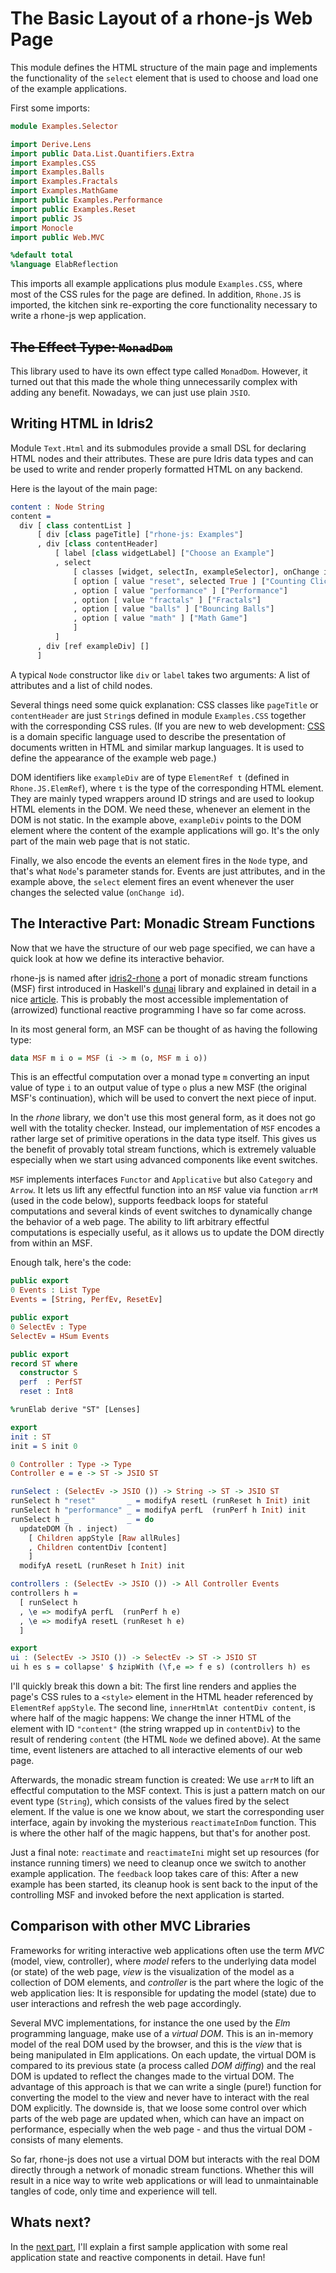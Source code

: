 # The Basic Layout of a rhone-js Web Page

This module defines the HTML structure of the main page and
implements the functionality of the `select` element that is
used to choose and load one of the example applications.

First some imports:

```idris
module Examples.Selector

import Derive.Lens
import public Data.List.Quantifiers.Extra
import Examples.CSS
import Examples.Balls
import Examples.Fractals
import Examples.MathGame
import public Examples.Performance
import public Examples.Reset
import public JS
import Monocle
import public Web.MVC

%default total
%language ElabReflection
```

This imports all example applications plus module `Examples.CSS`, where
most of the CSS rules for the page are defined. In addition, `Rhone.JS`
is imported, the kitchen sink re-exporting the core functionality necessary
to write a rhone-js wep application.

## ~~The Effect Type: `MonadDom`~~

This library used to have its own effect type called `MonadDom`. However, it
turned out that this made the whole thing unnecessarily complex with adding
any benefit. Nowadays, we can just use plain `JSIO`.

## Writing HTML in Idris2

Module `Text.Html` and its submodules provide a small DSL for
declaring HTML nodes and their attributes. These are pure
Idris data types and can be used to write and render
properly formatted HTML on any backend.

Here is the layout of the main page:

```idris
content : Node String
content =
  div [ class contentList ]
      [ div [class pageTitle] ["rhone-js: Examples"]
      , div [class contentHeader]
          [ label [class widgetLabel] ["Choose an Example"]
          , select
              [ classes [widget, selectIn, exampleSelector], onChange id]
              [ option [ value "reset", selected True ] ["Counting Clicks"]
              , option [ value "performance" ] ["Performance"]
              , option [ value "fractals" ] ["Fractals"]
              , option [ value "balls" ] ["Bouncing Balls"]
              , option [ value "math" ] ["Math Game"]
              ]
          ]
      , div [ref exampleDiv] []
      ]
```

A typical `Node` constructor like `div` or `label` takes
two arguments: A list of attributes and a list of child
nodes.

Several things need some quick explanation: CSS classes like
`pageTitle` or `contentHeader` are just `String`s defined in
module `Examples.CSS` together with the corresponding CSS rules.
(If you are new to web development: [CSS](https://developer.mozilla.org/en-US/docs/Web/CSS)
is a domain specific
language used to describe the presentation of documents written
in HTML and similar markup languages. It is used to define the
appearance of the example web page.)

DOM identifiers like `exampleDiv` are of type `ElementRef t` (defined
in `Rhone.JS.ElemRef`), where `t` is the type of the
corresponding HTML element. They are mainly typed wrappers around ID
strings and are used to lookup HTML elements in the DOM.
We need these, whenever an element in the DOM is not static.
In the example above, `exampleDiv` points to the DOM element
where the content of the example applications will go. It's the
only part of the main web page that is not static.

Finally, we also encode the events an element fires in the `Node`
type, and that's what `Node`'s parameter stands for. Events are
just attributes, and in the example above, the `select` element
fires an event whenever the user changes the selected value
(`onChange id`).

## The Interactive Part: Monadic Stream Functions

Now that we have the structure of our web page specified, we
can have a quick look at how we define its interactive behavior.

rhone-js is named after [idris2-rhone](https://github.com/stefan-hoeck/idris2-rhone)
a port of monadic stream functions (MSF) first introduced
in Haskell's [dunai](https://hackage.haskell.org/package/dunai)
library and explained in detail in a nice
[article](https://www.cs.nott.ac.uk/~psxip1/#FRPRefactored).
This is probably the most accessible implementation of (arrowized)
functional reactive programming I have so far come across.

In its most general form, an MSF can be thought of
as having the following type:

```haskell
data MSF m i o = MSF (i -> m (o, MSF m i o))
```

This is an effectful computation over a monad type `m` converting
an input value of type `i` to an output value of type `o` plus
a new MSF (the original MSF's continuation), which will be used
to convert the next piece of input.

In the *rhone* library, we don't use this most general form,
as it does not go well with the totality checker. Instead,
our implementation of `MSF` encodes a rather large set
of primitive operations in the data type itself. This gives
us the benefit of provably total stream functions, which is
extremely valuable especially when we start using advanced
components like event switches.

`MSF` implements interfaces `Functor` and `Applicative` but also
`Category` and `Arrow`. It lets us lift any effectful function
into an `MSF` value via function `arrM` (used in the code below),
supports feedback loops for stateful computations and several
kinds of event switches to dynamically change the behavior
of a web page. The ability to lift arbitrary effectful computations
is especially useful, as it allows us to update the DOM
directly from within an MSF.

Enough talk, here's the code:

```idris
public export
0 Events : List Type
Events = [String, PerfEv, ResetEv]

public export
0 SelectEv : Type
SelectEv = HSum Events

public export
record ST where
  constructor S
  perf  : PerfST
  reset : Int8

%runElab derive "ST" [Lenses]

export
init : ST
init = S init 0

0 Controller : Type -> Type
Controller e = e -> ST -> JSIO ST

runSelect : (SelectEv -> JSIO ()) -> String -> ST -> JSIO ST
runSelect h "reset"       _ = modifyA resetL (runReset h Init) init
runSelect h "performance" _ = modifyA perfL  (runPerf h Init) init
runSelect h _             _ = do
  updateDOM (h . inject)
    [ Children appStyle [Raw allRules]
    , Children contentDiv [content]
    ]
  modifyA resetL (runReset h Init) init

controllers : (SelectEv -> JSIO ()) -> All Controller Events
controllers h =
  [ runSelect h
  , \e => modifyA perfL  (runPerf h e)
  , \e => modifyA resetL (runReset h e)
  ]

export
ui : (SelectEv -> JSIO ()) -> SelectEv -> ST -> JSIO ST
ui h es s = collapse' $ hzipWith (\f,e => f e s) (controllers h) es
```

I'll quickly break this down a bit: The first line
renders and applies the page's CSS rules to a `<style>`
element in the HTML header referenced by `ElementRef`
`appStyle`. The second line,
`innerHtmlAt contentDiv content`, is where half of the magic
happens: We change the inner HTML of the element with ID
`"content"` (the string wrapped up in `contentDiv`) to the
result of rendering `content` (the HTML `Node` we defined above).
At the same time, event listeners are attached to all interactive
elements of our web page.

Afterwards, the monadic stream function is created: We
use `arrM` to lift an effectful computation to the MSF context.
This is just a pattern match on our event type (`String`), which consists
of the values fired by the select element. If the value is one we
know about, we start the corresponding user interface, again
by invoking the mysterious `reactimateInDom` function. This
is where the other half of the magic happens, but that's for
another post.

Just a final note: `reactimate` and `reactimateIni`
might set up resources (for instance running timers) we need to cleanup
once we switch to another example application.
The `feedback` loop takes care of this:
After a new example has been started, its cleanup hook is
sent back to the input of the controlling MSF and invoked
before the next application is started.

## Comparison with other MVC Libraries

Frameworks for writing interactive web applications often
use the term *MVC* (model, view, controller), where
*model* refers to the underlying data model (or state)
of the web page, *view* is the visualization of the model
as a collection of DOM elements, and *controller* is the part where
the logic of the web application lies: It is responsible
for updating the model (state) due to user interactions
and refresh the web page accordingly.

Several MVC implementations,
for instance the one used by the *Elm* programming language,
make use of a *virtual DOM*. This is an in-memory model of
the real DOM used by the browser, and this is the *view*
that is being manipulated in Elm applications. On each
update, the virtual DOM is compared to its previous state
(a process called *DOM diffing*) and the real DOM is updated
to reflect the changes made to the virtual DOM. The advantage of this
approach is that we can write a single (pure!) function for converting
the model to the view and never have to interact with
the real DOM explicitly. The downside is, that we loose some
control over which parts of the web page are updated when,
which can have an impact on performance, especially when
the web page - and thus the virtual DOM - consists of
many elements.

So far, rhone-js does not use a virtual DOM but interacts with
the real DOM directly through a network of monadic stream
functions. Whether this will result in a nice way to write web applications
or will lead to unmaintainable tangles of code, only time
and experience will tell.

## Whats next?

In the [next part](Reset.md), I'll explain a first sample application
with some real application state and reactive components in detail.
Have fun!

<!-- vi: filetype=idris2:syntax=markdown
-->
